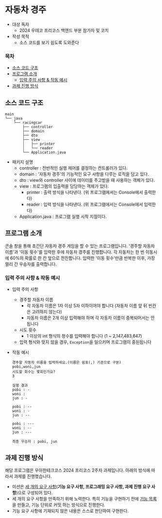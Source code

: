 # 자동차 경주
- 대상 독자
    - 2024 우테코 프리코스 백엔드 부분 참가자 및 코치
- 작성 목적
    - 소스 코드를 보기 쉽도록 도와준다

### 목차
- [소스 코드 구조](#소스-코드-구조)
- [프로그램 소개](#프로그램-소개)
    - [입력 주의 사항 & 작동 예시](#입력-주의-사항--작동-예시)
- [과제 진행 방식](#과제-진행-방식)

## 소스 코드 구조
```text
main
└── java
    └── racingcar
        ├── controller
        ├── domain
        ├── dto
        ├── view
        │   ├── printer
        │   └── reader
        └── Application.java
```
- 패키지 설명
  - controller : 전반적인 실행 제어를 결정하는 컨트롤러가 있다.
  - domain : '자동차 경주'의 기능적인 요구 사항을 다루는 로직을 담고 있다.
  - dto : view와 controller 사이에 데이터를 주고받을 때 사용하는 객체가 있다.
  - view : 프로그램의 입출력을 담당하는 객체가 있다.
      - printer : 출력 방식을 나타낸다. (위 프로그램에서는 Console에서 출력한다)
      - reader : 입력 방식을 나타낸다. (위 프로그램에서는 Console에서 입력한다)
  - Application.java : 프로그램 실행 시작 지점이다.


## 프로그램 소개
 콘솔 창을 통해 초간단 자동차 경주 게임을 할 수 있는 프로그램입니다. '경주할 자동차 이름'과 '이동 횟수'를 입력한 후에 자동차 경주를 진행합니다. 각 자동차는 한 번 이동시에 60%의 확률로 한 칸 앞으로 전진합니다. 입력한 '이동 횟수'만큼 반복한 이후, 가장 멀리 간 우승자를 출력합니다.

### 입력 주의 사항 & 작동 예시
- 입력 주의 사항
    - 경주할 자동차 이름
      - 각 자동차 이름은 1자 이상 5자 이하이어야 합니다 (자동차 이름 앞 뒤 빈칸은 고려하지 않는다)
      - 자동차 이름은 2개 이상 입력해야 하며 각 자동차 이름이 중복되어서는 안됩니다
    - 시도 횟수
      - 1 이상의 int 형식의 정수를 입력해야 합니다 (1 ~ 2,147,483,647)
    - 입력 형식와 맞지 않을 경우, `Exception`을 일으키며 프로그램이 중된됩니다


- 작동 예시
    ```text
    경주할 자동차 이름을 입력하세요.(이름은 쉼표(,) 기준으로 구분)
    pobi,woni,jun
    시도할 회수는 몇회인가요?
    3
    
    실행 결과
    pobi : -
    woni : 
    jun : -
    
    pobi : --
    woni : -
    jun : --
    
    pobi : ---
    woni : --
    jun : ---
    
    최종 우승자 : pobi, jun
    ```

## 과제 진행 방식

해당 프로그램은 우아한테크코스 2024 프리코스 2주차 과제입니다. 아래의 방식에 따라서 과제를 진행했습니다.

- 미션은 [세 개의 요구 사항](./docs/REQUIREMENTS.md)(**기능 요구 사항, 프로그래밍 요구 사항, 과제 진행 요구 사항**)으로 구성되어 있다.
- 세 개의 요구 사항을 만족하기 위해 노력한다. 특히 기능을 구현하기 전에 [기능 목록](./docs/README.md)을 만들고, 기능 단위로 커밋 하는 방식으로 진행한다.
- 기능 요구 사항에 기재되지 않은 내용은 스스로 판단하여 구현한다.


